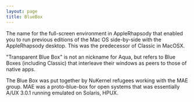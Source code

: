 ```yaml
---
layout: page
title: BlueBox
---
```




The name for the full-screen environment in AppleRhapsody that enabled you to run previous editions of the Mac OS side-by-side with the AppleRhapsody desktop. This was the predecessor of Classic in MacOSX.

"Transparent Blue Box" is not an nickname for Aqua, but refers to Blue Boxes (including Classic) that interleave their windows as peers to those of native apps.

The Blue Box was put together by NuKernel refugees working with the MAE group. MAE was a proto-blue-box for open systems that was essentially A/UX 3.0.1 running emulated on Solaris, HPUX.

